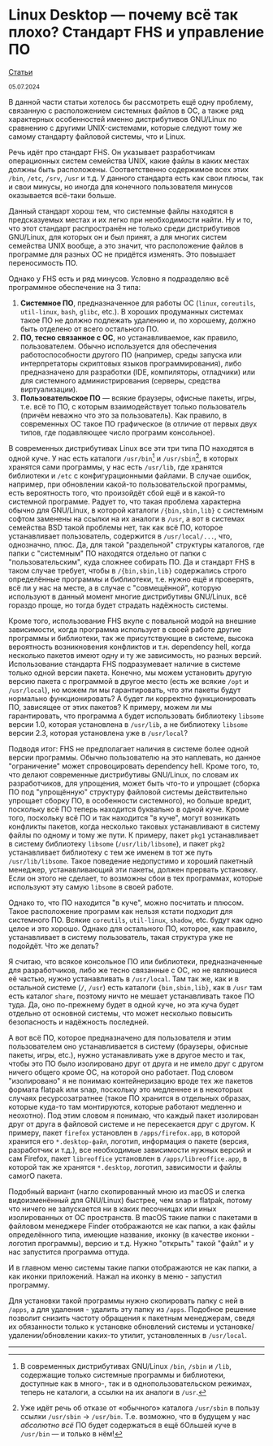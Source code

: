 # Linux Desktop — почему всё так плохо? Стандарт FHS и управление ПО

[Статьи](README.md)

<small>05.07.2024</small>

В данной части статьи хотелось бы рассмотреть ещё одну проблему, связанную с расположением системных файлов в ОС, а также ряд характерных особенностей именно дистрибутивов GNU/Linux по сравнению с другими UNIX-системами, которые следуют тому же самому стандарту файловой системы, что и Linux.

Речь идёт про стандарт FHS. Он указывает разработчикам операционных систем семейства UNIX, какие файлы в каких местах должны быть расположены. Соответственно содержимое всех этих `/bin`, `/etc`, `/srv`, `/usr` и т.д. У данного стандарта есть как свои плюсы, так и свои минусы, но иногда для конечного пользователя минусов оказывается всё-таки больше.

Данный стандарт хорош тем, что системные файлы находятся в предсказуемых местах и их легко при необходимости найти. Ну и то, что этот стандарт распространён не только среди дистрибутивов GNU/Linux, для которых он и был принят, а для многих систем семейства UNIX вообще, а это значит, что расположение файлов в программе для разных ОС не придётся изменять. Это повышает переносимость ПО.

Однако у FHS есть и ряд минусов. Условно я подразделяю всё программное обеспечение на 3 типа:

1. **Системное ПО**, предназначенное для работы ОС (`linux`, `coreutils`, `util-linux`, `bash`, `glibc`, etc.). В хороших продуманных системах такое ПО не должно подлежать удалению и, по хорошему, должно быть отделено от всего остального ПО.
2. **ПО, тесно связанное с ОС**, но устанавливаемое, как правило, пользователем. Обычно используется для обеспечения работоспособности другого ПО (например, среды запуска или интерпретаторы скриптовых языков программирования), либо предназначено для разработки (IDE, компиляторы, отладчики) или для системного администрирования (серверы, средства виртуализации).
3. **Пользовательское ПО** — всякие браузеры, офисные пакеты, игры, т.е. всё то ПО, с которым взаимодействует только пользователь (причём неважно что это за пользователь). Как правило, в современных ОС такое ПО графическое (в отличие от первых двух типов, где подавляющее число программ консольное).

В современных дистрибутивах Linux все эти три типа ПО находятся в одной куче. У нас есть каталоги `/usr/bin`[^1] и `/usr/sbin`[^2], в которых хранятся сами программы, у нас есть `/usr/lib`, где хранятся библиотеки и `/etc` с конфигурационными файлами. В случае ошибок, например, при обновлении какой-то пользовательской программы, есть вероятность того, что произойдёт сбой ещё и в какой-то системной программе. Радует то, что такая проблема характерна обычно для GNU/Linux, в которой каталоги `/{bin,sbin,lib}` с системным софтом заменены на ссылки на их аналоги в `/usr`, а вот в системах семейства BSD такой проблемы нет, так как всё ПО, которое устанавливает пользователь, содержится в `/usr/local/...`, что, однозначно, плюс. Да, для такой "раздельной" структуры каталогов, где папки с "системным" ПО находятся отдельно от папки с "пользовательским", куда сложнее собирать ПО. Да и стандарт FHS в таком случае требует, чтобы в `/{bin,sbin,lib}` содержались строго определённые программы и библиотеки, т.е. нужно ещё и проверять, всё ли у нас на месте, а в случае с "совмещённой", которую используют в данный момент многие дистрибутивы GNU/Linux, всё гораздо проще, но тогда будет страдать надёжность системы.

Кроме того, использование FHS вкупе с повальной модой на внешние зависимости, когда программа использует в своей работе другие программы и библиотеки, так же присутствующие в системе, высока вероятность возникновения конфликтов и т.н. dependency hell, когда несколько пакетов имеют одну и ту же зависимость, но разных версий. Использование стандарта FHS подразумевает наличие в системе только одной версии пакета. Конечно, мы можем установить другую версию пакета с программой в другое место (есть же всякие `/opt` и `/usr/local`), но можем ли мы гарантировать, что эти пакеты будут нормально функционировать? А будет ли корректно функционировать ПО, зависящее от этих пакетов? К примеру, можем ли мы гарантировать, что программа `A` будет использовать библиотеку `libsome` версии 1.0, которая установлена в `/usr/lib`, а не библиотеку `libsome` версии 2.3, которая установлена уже в `/usr/local`?

Подводя итог: FHS не предполагает наличия в системе более одной версии программы. Обычно пользователю на это наплевать, но данное "ограничение" может спровоцировать dependency hell. Кроме того, то, что делают современные дистрибутивы GNU/Linux, по словам их разработчиков, для упрощения, может быть что-то и упрощает (сборка ПО под "упрощённую" структуру файловой системы действительно упрощает сборку ПО, в особенности системного), но больше вредит, поскольку всё ПО теперь находится буквально в одной куче. Кроме того, поскольку всё ПО и так находится "в куче", могут возникать конфликты пакетов, когда несколько таковых устанавливают в систему файлы по одному и тому же пути. К примеру, пакет `pkg1` устанавливает в систему библиотеку `libsome` (`/usr/lib/libsome`), и пакет `pkg2` устанавливает библиотеку с тем же именем в тот же путь `/usr/lib/libsome`. Такое поведение недопустимо и хороший пакетный менеджер, устанавливающий эти пакеты, должен прервать установку. Если он этого не сделает, то возможны сбои в тех программах, которые используют эту самую `libsome` в своей работе.

Однако то, что ПО находится "в куче", можно посчитать и плюсом. Такое расположение программ как нельзя кстати подходит для системного ПО. Всякие `coreutils`, `util-linux`, `shadow`, etc. будут как одно целое и это хорошо. Однако для остального ПО, которое, как правило, устанавливает в систему пользователь, такая структура уже не подойдёт. Что же делать?

Я считаю, что всякое консольное ПО или библиотеки, предназначенные для разработчиков, либо же тесно связанные с ОС, но не являющиеся её частью, нужно устанавливать в `/usr/local`. Там так же, как и в остальной системе (`/`, `/usr`) есть каталоги `{bin,sbin,lib}`, как в `/usr` там есть каталог `share`, поэтому ничто не мешает устанавливать такое ПО туда. Да, оно по-прежнему будет в одной куче, но эта куча будет отдельно от основной системы, что может несколько повысить безопасность и надёжность последней.

А вот всё ПО, которое предназначено для пользователя и этим пользователем оно устанавливается в систему (браузеры, офисные пакеты, игры, etc.), нужно устанавливать уже в другое место и так, чтобы это ПО было изолировано друг от друга и не имело друг с другом ничего общего кроме ОС, на которой оно работает. Под словом "изолировано" я не понимаю контейнеризацию вроде тех же пакетов формата flatpak или snap, поскольку это медленнее и в некоторых случаях ресурсозатратнее (такое ПО хранится в отдельных образах, которые куда-то там монтируются, которые работают медленно и неохотно). Под этим словом я понимаю, что каждый пакет изолирован друг от друга в файловой системе и не пересекается друг с другом. К примеру, пакет `firefox` установлен в `/apps/firefox.app`, в которой хранится его `*.desktop-файл`, логотип, информация о пакете (версия, разработчик и т.д.), все необходимые зависимости нужных версий и сам Firefox, пакет `libreoffice` установлен в `/apps/libreoffice.app`, в которой так же хранятся `*.desktop`, логотип, зависимости и файлы самогО пакета.

Подобный вариант (нагло скопированный мною из macOS и слегка видоизменённый для GNU/Linux) быстрее, чем snap и flatpak, потому что ничего не запускается ни в каких песочницах или иных изолированных от ОС пространств. В macOS такие папки с пакетами в файловом менеджере Finder отображаются не как папки, а как файлы определённого типа, имеющие название, иконку (в качестве иконки - логотип программы), версию и т.д. Нужно "открыть" такой "файл" и у нас запустится программа оттуда.

И в главном меню системы такие папки отображаются не как папки, а как иконки приложений. Нажал на иконку в меню - запустил программу.

Для установки такой программы нужно скопировать папку с ней в `/apps`, а для удаления - удалить эту папку из `/apps`. Подобное решение позволит снизить частоту обращения к пакетным менеджерам, сведя их обязанности только к установке обновлений системы и установке/удалении/обновлении каких-то утилит, установленных в `/usr/local`.

---

[^1]: В современных дистрибутивах GNU/Linux `/bin`, `/sbin` и `/lib`, содержащие только системные программы и библиотеки, доступные как в много-, так и в однопользовательском режимах, теперь не каталоги, а ссылки на их аналоги в `/usr`.

[^2]: Уже идёт речь об отказе от «обычного» каталога `/usr/sbin` в пользу ссылки `/usr/sbin` -> `/usr/bin`. Т.е. возможно, что в будущем у нас *абсолютно всё* ПО будет содержаться в ещё бОльшей куче в `/usr/bin` — и только в нём!
